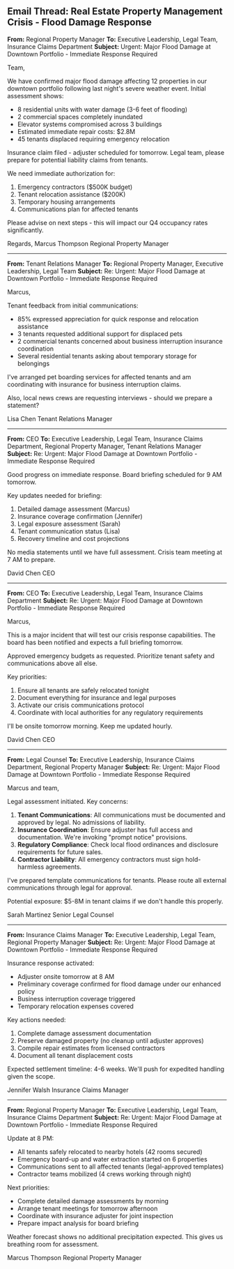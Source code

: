 ## Email Thread: Real Estate Property Management Crisis - Flood Damage Response

**From:** Regional Property Manager
**To:** Executive Leadership, Legal Team, Insurance Claims Department
**Subject:** Urgent: Major Flood Damage at Downtown Portfolio - Immediate Response Required

Team,

We have confirmed major flood damage affecting 12 properties in our downtown portfolio following last night's severe weather event. Initial assessment shows:

- 8 residential units with water damage (3-6 feet of flooding)
- 2 commercial spaces completely inundated
- Elevator systems compromised across 3 buildings
- Estimated immediate repair costs: $2.8M
- 45 tenants displaced requiring emergency relocation

Insurance claim filed - adjuster scheduled for tomorrow. Legal team, please prepare for potential liability claims from tenants.

We need immediate authorization for:
1. Emergency contractors ($500K budget)
2. Tenant relocation assistance ($200K)
3. Temporary housing arrangements
4. Communications plan for affected tenants

Please advise on next steps - this will impact our Q4 occupancy rates significantly.

Regards,
Marcus Thompson
Regional Property Manager

---

**From:** Tenant Relations Manager
**To:** Regional Property Manager, Executive Leadership, Legal Team
**Subject:** Re: Urgent: Major Flood Damage at Downtown Portfolio - Immediate Response Required

Marcus,

Tenant feedback from initial communications:

- 85% expressed appreciation for quick response and relocation assistance
- 3 tenants requested additional support for displaced pets
- 2 commercial tenants concerned about business interruption insurance coordination
- Several residential tenants asking about temporary storage for belongings

I've arranged pet boarding services for affected tenants and am coordinating with insurance for business interruption claims.

Also, local news crews are requesting interviews - should we prepare a statement?

Lisa Chen
Tenant Relations Manager

---

**From:** CEO
**To:** Executive Leadership, Legal Team, Insurance Claims Department, Regional Property Manager, Tenant Relations Manager
**Subject:** Re: Urgent: Major Flood Damage at Downtown Portfolio - Immediate Response Required

Good progress on immediate response. Board briefing scheduled for 9 AM tomorrow.

Key updates needed for briefing:
1. Detailed damage assessment (Marcus)
2. Insurance coverage confirmation (Jennifer)
3. Legal exposure assessment (Sarah)
4. Tenant communication status (Lisa)
5. Recovery timeline and cost projections

No media statements until we have full assessment. Crisis team meeting at 7 AM to prepare.

David Chen
CEO

---

**From:** CEO
**To:** Executive Leadership, Legal Team, Insurance Claims Department
**Subject:** Re: Urgent: Major Flood Damage at Downtown Portfolio - Immediate Response Required

Marcus,

This is a major incident that will test our crisis response capabilities. The board has been notified and expects a full briefing tomorrow.

Approved emergency budgets as requested. Prioritize tenant safety and communications above all else.

Key priorities:
1. Ensure all tenants are safely relocated tonight
2. Document everything for insurance and legal purposes
3. Activate our crisis communications protocol
4. Coordinate with local authorities for any regulatory requirements

I'll be onsite tomorrow morning. Keep me updated hourly.

David Chen
CEO

---

**From:** Legal Counsel
**To:** Executive Leadership, Insurance Claims Department, Regional Property Manager
**Subject:** Re: Urgent: Major Flood Damage at Downtown Portfolio - Immediate Response Required

Marcus and team,

Legal assessment initiated. Key concerns:

1. **Tenant Communications**: All communications must be documented and approved by legal. No admissions of liability.
2. **Insurance Coordination**: Ensure adjuster has full access and documentation. We're invoking "prompt notice" provisions.
3. **Regulatory Compliance**: Check local flood ordinances and disclosure requirements for future sales.
4. **Contractor Liability**: All emergency contractors must sign hold-harmless agreements.

I've prepared template communications for tenants. Please route all external communications through legal for approval.

Potential exposure: $5-8M in tenant claims if we don't handle this properly.

Sarah Martinez
Senior Legal Counsel

---

**From:** Insurance Claims Manager
**To:** Executive Leadership, Legal Team, Regional Property Manager
**Subject:** Re: Urgent: Major Flood Damage at Downtown Portfolio - Immediate Response Required

Insurance response activated:

- Adjuster onsite tomorrow at 8 AM
- Preliminary coverage confirmed for flood damage under our enhanced policy
- Business interruption coverage triggered
- Temporary relocation expenses covered

Key actions needed:
1. Complete damage assessment documentation
2. Preserve damaged property (no cleanup until adjuster approves)
3. Compile repair estimates from licensed contractors
4. Document all tenant displacement costs

Expected settlement timeline: 4-6 weeks. We'll push for expedited handling given the scope.

Jennifer Walsh
Insurance Claims Manager

---

**From:** Regional Property Manager
**To:** Executive Leadership, Legal Team, Insurance Claims Department
**Subject:** Re: Urgent: Major Flood Damage at Downtown Portfolio - Immediate Response Required

Update at 8 PM:

- All tenants safely relocated to nearby hotels (42 rooms secured)
- Emergency board-up and water extraction started on 6 properties
- Communications sent to all affected tenants (legal-approved templates)
- Contractor teams mobilized (4 crews working through night)

Next priorities:
- Complete detailed damage assessments by morning
- Arrange tenant meetings for tomorrow afternoon
- Coordinate with insurance adjuster for joint inspection
- Prepare impact analysis for board briefing

Weather forecast shows no additional precipitation expected. This gives us breathing room for assessment.

Marcus Thompson
Regional Property Manager
